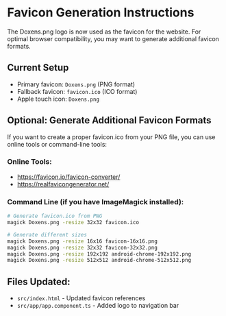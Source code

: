 # Favicon Generation Instructions

The Doxens.png logo is now used as the favicon for the website. For optimal browser compatibility, you may want to generate additional favicon formats.

## Current Setup
- Primary favicon: `Doxens.png` (PNG format)
- Fallback favicon: `favicon.ico` (ICO format)
- Apple touch icon: `Doxens.png`

## Optional: Generate Additional Favicon Formats

If you want to create a proper favicon.ico from your PNG file, you can use online tools or command-line tools:

### Online Tools:
- https://favicon.io/favicon-converter/
- https://realfavicongenerator.net/

### Command Line (if you have ImageMagick installed):
```bash
# Generate favicon.ico from PNG
magick Doxens.png -resize 32x32 favicon.ico

# Generate different sizes
magick Doxens.png -resize 16x16 favicon-16x16.png
magick Doxens.png -resize 32x32 favicon-32x32.png
magick Doxens.png -resize 192x192 android-chrome-192x192.png
magick Doxens.png -resize 512x512 android-chrome-512x512.png
```

## Files Updated:
- `src/index.html` - Updated favicon references
- `src/app/app.component.ts` - Added logo to navigation bar
